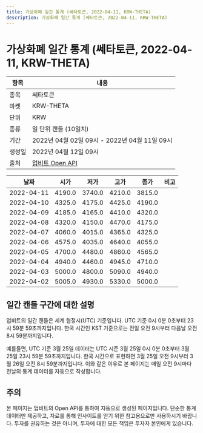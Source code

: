 ```yaml
---
title: 가상화폐 일간 통계 (쎄타토큰, 2022-04-11, KRW-THETA)
description: 가상화폐 일간 통계 (쎄타토큰, 2022-04-11, KRW-THETA)
---
```



가상화폐 일간 통계 (쎄타토큰, 2022-04-11, KRW-THETA)
===

|항목|내용|
|--|--|
|종목|쎄타토큰|
|마켓|KRW-THETA|
|단위|KRW|
|종류|일 단위 캔들 (10일치)|
|기간|2022년 04월 02일 09시 - 2022년 04월 11일 09시|
|생성일|2022년 04월 12일 09시|
|출처|[업비트 Open API](https://docs.upbit.com)|


|날짜|시가|저가|고가|종가|비고|
|--|--|--|--|--|--|
|2022-04-11|4190.0|3740.0|4210.0|3815.0|    |
|2022-04-10|4325.0|4175.0|4425.0|4190.0|    |
|2022-04-09|4185.0|4165.0|4410.0|4320.0|    |
|2022-04-08|4320.0|4150.0|4470.0|4175.0|    |
|2022-04-07|4060.0|4015.0|4365.0|4325.0|    |
|2022-04-06|4575.0|4035.0|4640.0|4055.0|    |
|2022-04-05|4700.0|4480.0|4860.0|4565.0|    |
|2022-04-04|4940.0|4460.0|4945.0|4710.0|    |
|2022-04-03|5000.0|4800.0|5090.0|4940.0|    |
|2022-04-02|5005.0|4930.0|5330.0|5000.0|    |


일간 캔들 구간에 대한 설명
---


업비트의 일간 캔들은 세계 협정시(UTC) 기준입니다. 
UTC 기준 0시 0분 0초부터 23시 59분 59초까지입니다. 
한국 시간인 KST 기준으로는 전일 오전 9시부터 다음날 오전 8시 59분까지입니다. 


예를들면, UTC 기준 3월 25일 데이터는 UTC 시준 3월 25일 0시 0분 0초부터 3월 25일 23시 59분 59초까지입니다. 
한국 시간으로 표현하면 3월 25일 오전 9시부터 3월 26일 오전 8시 59분까지입니다. 
이와 같은 이유로 본 페이지는 매일 오전 9시마다 전날의 통계 데이터를 자동으로 작성합니다. 


주의
---


본 페이지는 업비트의 Open API를 통하여 자동으로 생성된 페이지입니다. 
단순한 통계 데이터만 제공하고, 자료를 통해 인사이트를 얻기 위한 참고용으로만 사용하시기 바랍니다. 
투자를 권유하는 것은 아니며, 투자에 대한 모든 책임은 투자자 본인에게 있습니다. 
